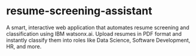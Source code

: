 # resume-screening-assistant
A smart, interactive web application that automates resume screening and classification using IBM watsonx.ai. Upload resumes in PDF format and instantly classify them into roles like Data Science, Software Development, HR, and more.
